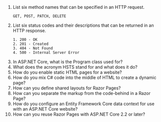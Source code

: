 1. List six method names that can be specified in an HTTP request.
    ```
    GET, POST, PATCH, DELETE
    ```
2. List six status codes and their descriptions that can be returned in an HTTP response.
    ```
    1. 200 - OK
    2. 201 - Created
    3. 404 - Not Found
    4. 500 - Internal Server Error
    ```
3. In ASP.NET Core, what is the Program class used for?
4. What does the acronym HSTS stand for and what does it do?
5. How do you enable static HTML pages for a website?
6. How do you mix C# code into the middle of HTML to create a dynamic page?
7. How can you define shared layouts for Razor Pages?
8. How can you separate the markup from the code-behind in a Razor Page?
9. How do you configure an Entity Framework Core data context for use with an ASP.NET Core website?
10. How can you reuse Razor Pages with ASP.NET Core 2.2 or later?